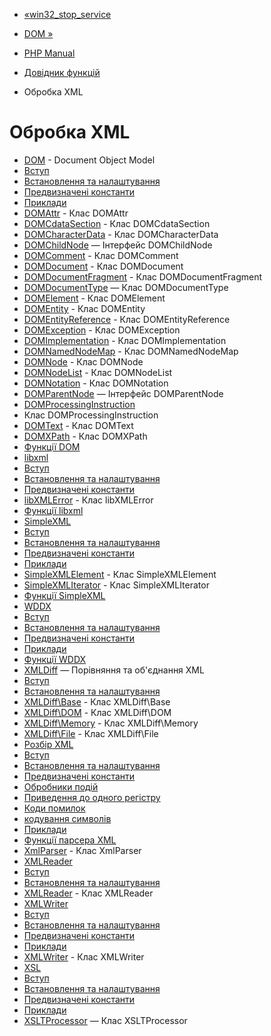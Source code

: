 - [«win32_stop_service](function.win32-stop-service.md)
- [DOM »](book.dom.md)

- [PHP Manual](index.md)
- [Довідник функцій](funcref.md)
- Обробка XML

# Обробка XML

- [DOM](book.dom.md) - Document Object Model
- [Вступ](intro.dom.md)
- [Встановлення та налаштування](dom.setup.md)
- [Предвизначені константи](dom.constants.md)
- [Приклади](dom.examples.md)
- [DOMAttr](class.domattr.md) - Клас DOMAttr
- [DOMCdataSection](class.domcdatasection.md) - Клас
DOMCdataSection
- [DOMCharacterData](class.domcharacterdata.md) - Клас
DOMCharacterData
- [DOMChildNode](class.domchildnode.md) — Інтерфейс DOMChildNode
- [DOMComment](class.domcomment.md) - Клас DOMComment
- [DOMDocument](class.domdocument.md) - Клас DOMDocument
- [DOMDocumentFragment](class.domdocumentfragment.md) - Клас
DOMDocumentFragment
- [DOMDocumentType](class.domdocumenttype.md) — Клас
DOMDocumentType
- [DOMElement](class.domelement.md) - Клас DOMElement
- [DOMEntity](class.domentity.md) - Клас DOMEntity
- [DOMEntityReference](class.domentityreference.md) - Клас
DOMEntityReference
- [DOMException](class.domexception.md) - Клас DOMException
- [DOMImplementation](class.domimplementation.md) - Клас
DOMImplementation
- [DOMNamedNodeMap](class.domnamednodemap.md) - Клас
DOMNamedNodeMap
- [DOMNode](class.domnode.md) - Клас DOMNode
- [DOMNodeList](class.domnodelist.md) - Клас DOMNodeList
- [DOMNotation](class.domnotation.md) - Клас DOMNotation
- [DOMParentNode](class.domparentnode.md) — Інтерфейс
DOMParentNode
- [DOMProcessingInstruction](class.domprocessinginstruction.md)
- Клас DOMProcessingInstruction
- [DOMText](class.domtext.md) - Клас DOMText
- [DOMXPath](class.domxpath.md) - Клас DOMXPath
- [Функції DOM](ref.dom.md)
- [libxml](book.libxml.md)
- [Вступ](intro.libxml.md)
- [Встановлення та налаштування](libxml.setup.md)
- [Предвизначені константи](libxml.constants.md)
- [libXMLError](class.libxmlerror.md) - Клас libXMLError
- [Функції libxml](ref.libxml.md)
- [SimpleXML](book.simplexml.md)
- [Вступ](intro.simplexml.md)
- [Встановлення та налаштування](simplexml.setup.md)
- [Предвизначені константи](simplexml.constants.md)
- [Приклади](simplexml.examples.md)
- [SimpleXMLElement](class.simplexmlelement.md) - Клас
SimpleXMLElement
- [SimpleXMLIterator](class.simplexmliterator.md) - Клас
SimpleXMLIterator
- [Функції SimpleXML](ref.simplexml.md)
- [WDDX](book.wddx.md)
- [Вступ](intro.wddx.md)
- [Встановлення та налаштування](wddx.setup.md)
- [Предвизначені константи](wddx.constants.md)
- [Приклади](wddx.examples.md)
- [Функції WDDX](ref.wddx.md)
- [XMLDiff](book.xmldiff.md) — Порівняння та об'єднання XML
- [Вступ](intro.xmldiff.md)
- [Встановлення та налаштування](xmldiff.setup.md)
- [XMLDiff\Base](class.xmldiff-base.md) - Клас XMLDiff\Base
- [XMLDiff\DOM](class.xmldiff-dom.md) - Клас XMLDiff\DOM
- [XMLDiff\Memory](class.xmldiff-memory.md) - Клас
XMLDiff\Memory
- [XMLDiff\File](class.xmldiff-file.md) - Клас XMLDiff\File
- [Розбір XML](book.xml.md)
- [Вступ](intro.xml.md)
- [Встановлення та налаштування](xml.setup.md)
- [Предвизначені константи](xml.constants.md)
- [Обробники подій](xml.eventhandlers.md)
- [Приведення до одного регістру](xml.case-folding.md)
- [Коди помилок](xml.error-codes.md)
- [кодування символів](xml.encoding.md)
- [Приклади](xml.examples.md)
- [Функції парсера XML](ref.xml.md)
- [XmlParser](class.xmlparser.md) - Клас XmlParser
- [XMLReader](book.xmlreader.md)
- [Вступ](intro.xmlreader.md)
- [Встановлення та налаштування](xmlreader.setup.md)
- [XMLReader](class.xmlreader.md) - Клас XMLReader
- [XMLWriter](book.xmlwriter.md)
- [Вступ](intro.xmlwriter.md)
- [Встановлення та налаштування](xmlwriter.setup.md)
- [Предвизначені константи](xmlwriter.constants.md)
- [Приклади](xmlwriter.examples.md)
- [XMLWriter](class.xmlwriter.md) - Клас XMLWriter
- [XSL](book.xsl.md)
- [Вступ](intro.xsl.md)
- [Встановлення та налаштування](xsl.setup.md)
- [Предвизначені константи](xsl.constants.md)
- [Приклади](xsl.examples.md)
- [XSLTProcessor](class.xsltprocessor.md) — Клас XSLTProcessor

